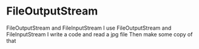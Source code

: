 # FileOutputStream
FileOutputStream and FileInputStream
I use FileOutputStream and FileInputStream
I write a code and read a jpg file
Then make some copy of that
